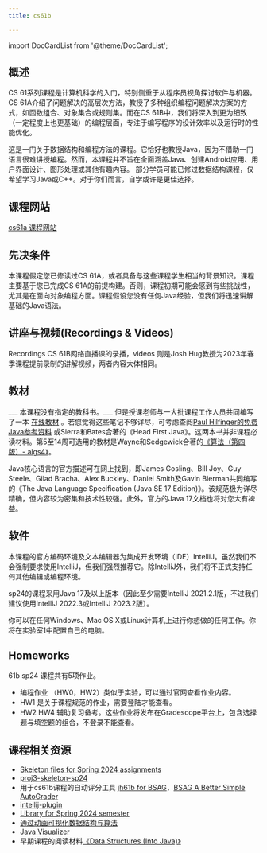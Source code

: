 ```yaml
---
title: cs61b

---
```


import DocCardList from '@theme/DocCardList';

## 概述
CS 61系列课程是计算机科学的入门，特别侧重于从程序员视角探讨软件与机器。CS 61A介绍了问题解决的高层次方法，教授了多种组织编程问题解决方案的方式，如函数组合、对象集合或规则集。而在CS 61B中，我们将深入到更为细致（一定程度上也更基础）的编程层面，专注于编写程序的设计效率以及运行时的性能优化。

这是一门关于数据结构和编程方法的课程。它恰好也教授Java，因为不借助一门语言很难讲授编程。然而，本课程并不旨在全面涵盖Java、创建Android应用、用户界面设计、图形处理或其他有趣内容。
部分学员可能已修过数据结构课程，仅希望学习Java或C++。对于你们而言，自学或许是更佳选择。

## 课程网站
[cs61a 课程网站](https://sp24.datastructur.es)

## 先决条件
本课程假定您已修读过CS 61A，或者具备与这些课程学生相当的背景知识。课程主要基于您已完成CS 61A的前提构建。否则，课程初期可能会感到有些挑战性，尤其是在面向对象编程方面。课程假设您没有任何Java经验，但我们将迅速讲解基础的Java语法。

## 讲座与视频(Recordings & Videos)
Recordings CS 61B网络直播课的录播，videos 则是Josh Hug教授为2023年春季课程提前录制的讲解视频，两者内容大体相同。

## 教材
___ 本课程没有指定的教科书。___
但是授课老师与一大批课程工作人员共同编写了一本 [在线教材](https://cs61b-2.gitbook.io/cs61b-textbook/) 。若您觉得这些笔记不够详尽，可考虑查阅[Paul Hilfinger的免费Java参考资料](https://inst.eecs.berkeley.edu//~cs61b/fa14/book1/java.pdf) 或Sierra和Bates合著的《Head First Java》。这两本书并非课程必读材料。第5至14周可选用的教材是Wayne和Sedgewick合著的[《算法（第四版）- algs4》](http://algs4.cs.princeton.edu/home/)。

Java核心语言的官方描述可在网上找到，即James Gosling、Bill Joy、Guy Steele、Gilad Bracha、Alex Buckley、Daniel Smith及Gavin Bierman共同编写的《The Java Language Specification (Java SE 17 Edition)》。该规范极为详尽精确，但内容较为密集和技术性较强。此外，官方的Java 17文档也将对您大有裨益。

## 软件
本课程的官方编码环境及文本编辑器为集成开发环境（IDE）IntelliJ。虽然我们不会强制要求使用IntelliJ，但我们强烈推荐它。除IntelliJ外，我们将不正式支持任何其他编辑或编程环境。

sp24的课程采用Java 17及以上版本（因此至少需要IntelliJ 2021.2.1版，不过我们建议使用IntelliJ 2022.3或IntelliJ 2023.2版）。

你可以在任何Windows、Mac OS X或Linux计算机上进行你想做的任何工作。你将在实验室1中配置自己的电脑。

## Homeworks
61b sp24 课程共有5项作业。
- 编程作业 （HW0，HW2）类似于实验，可以通过官网查看作业内容。
- HW1 是关于课程规范的作业，需要登陆才能查看。
- HW2 HW4 辅助复习备考。这些作业将发布在Gradescope平台上，包含选择题与填空题的组合，不登录不能查看。
## 课程相关资源
- [Skeleton files for Spring 2024 assignments](https://github.com/Berkeley-CS61B/skeleton-sp24)
- [proj3-skeleton-sp24](https://github.com/Berkeley-CS61B/proj3-skeleton-sp24)
- 用于cs61b课程的自动评分工具 [jh61b for BSAG](https://github.com/Berkeley-CS61B/bsag-jh61b)，[BSAG A Better Simple AutoGrader](https://github.com/Berkeley-CS61B/BSAG)
- [intellij-plugin](https://github.com/Berkeley-CS61B/intellij-plugin)
- [Library for Spring 2024 semester](https://github.com/Berkeley-CS61B/library-sp24)
- [通过动画可视化数据结构与算法](https://visualgo.net/zh)
- [Java Visualizer](https://cscircles.cemc.uwaterloo.ca//java_visualize/)
- 早期课程的阅读材料[《Data Structures (Into Java)》](https://inst.eecs.berkeley.edu//~cs61b/fa14/book2/data-structures.pdf)
<DocCardList />